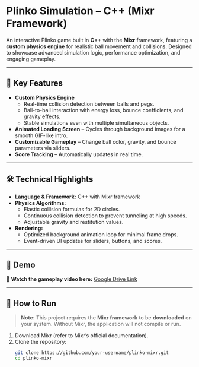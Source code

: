 # Plinko Simulation – C++ (Mixr Framework)

An interactive Plinko game built in **C++** with the **Mixr** framework, featuring a **custom physics engine** for realistic ball movement and collisions. Designed to showcase advanced simulation logic, performance optimization, and engaging gameplay.

---

## 🎯 Key Features

- **Custom Physics Engine**  
  - Real-time collision detection between balls and pegs.  
  - Ball-to-ball interaction with energy loss, bounce coefficients, and gravity effects.  
  - Stable simulations even with multiple simultaneous objects.  
- **Animated Loading Screen** – Cycles through background images for a smooth GIF-like intro.  
- **Customizable Gameplay** – Change ball color, gravity, and bounce parameters via sliders.  
- **Score Tracking** – Automatically updates in real time.  

---

## 🛠 Technical Highlights

- **Language & Framework:** C++ with Mixr framework  
- **Physics Algorithms:**  
  - Elastic collision formulas for 2D circles.  
  - Continuous collision detection to prevent tunneling at high speeds.  
  - Adjustable gravity and restitution values.  
- **Rendering:**  
  - Optimized background animation loop for minimal frame drops.  
  - Event-driven UI updates for sliders, buttons, and scores.  

---

## 📸 Demo


🎥 **Watch the gameplay video here:** [Google Drive Link](https://drive.google.com/file/d/1jxkXG2gZLGN7-CgBptSLxmfvI2bkhFMJ/view?usp=sharing)  


---

## 🚀 How to Run

> **Note:** This project requires the **Mixr framework** to be **downloaded** on your system. Without Mixr, the application will not compile or run.

1. Download Mixr (refer to Mixr’s official documentation).  
2. Clone the repository:
   ```bash
   git clone https://github.com/your-username/plinko-mixr.git
   cd plinko-mixr
